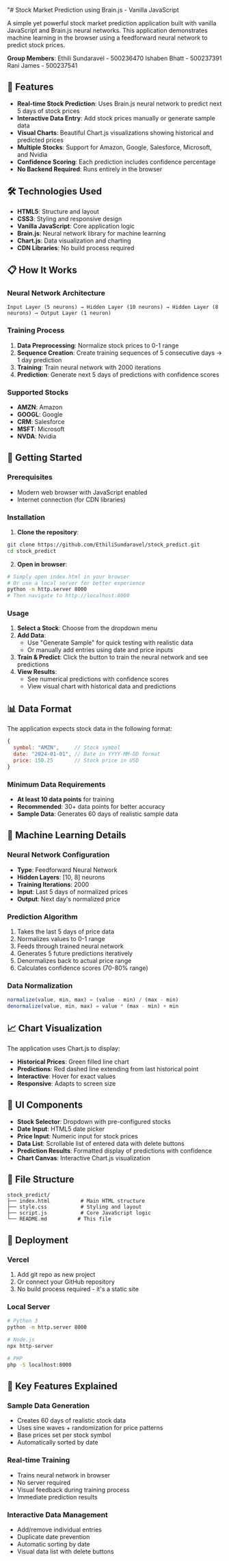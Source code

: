 "# Stock Market Prediction using Brain.js   - Vanilla JavaScript

A simple yet powerful stock market prediction application built with vanilla JavaScript and Brain.js neural networks. This application demonstrates machine learning in the browser using a feedforward neural network to predict stock prices.

**Group Members**: Ethili Sundaravel - 500236470
                   Ishaben Bhatt - 500237391
                   Rani James - 500237541

## 🚀 Features

- **Real-time Stock Prediction**: Uses Brain.js neural network to predict next 5 days of stock prices
- **Interactive Data Entry**: Add stock prices manually or generate sample data
- **Visual Charts**: Beautiful Chart.js visualizations showing historical and predicted prices
- **Multiple Stocks**: Support for Amazon, Google, Salesforce, Microsoft, and Nvidia
- **Confidence Scoring**: Each prediction includes confidence percentage
- **No Backend Required**: Runs entirely in the browser

## 🛠️ Technologies Used

- **HTML5**: Structure and layout
- **CSS3**: Styling and responsive design
- **Vanilla JavaScript**: Core application logic
- **Brain.js**: Neural network library for machine learning
- **Chart.js**: Data visualization and charting
- **CDN Libraries**: No build process required

## 📋 How It Works

### Neural Network Architecture
```
Input Layer (5 neurons) → Hidden Layer (10 neurons) → Hidden Layer (8 neurons) → Output Layer (1 neuron)
```

### Training Process
1. **Data Preprocessing**: Normalize stock prices to 0-1 range
2. **Sequence Creation**: Create training sequences of 5 consecutive days → 1 day prediction
3. **Training**: Train neural network with 2000 iterations
4. **Prediction**: Generate next 5 days of predictions with confidence scores

### Supported Stocks
- **AMZN**: Amazon
- **GOOGL**: Google
- **CRM**: Salesforce
- **MSFT**: Microsoft
- **NVDA**: Nvidia

## 🎯 Getting Started

### Prerequisites
- Modern web browser with JavaScript enabled
- Internet connection (for CDN libraries)

### Installation
1. **Clone the repository**:
```bash
git clone https://github.com/EthiliSundaravel/stock_predict.git
cd stock_predict
```

2. **Open in browser**:
```bash
# Simply open index.html in your browser
# Or use a local server for better experience
python -m http.server 8000
# Then navigate to http://localhost:8000
```

### Usage

1. **Select a Stock**: Choose from the dropdown menu
2. **Add Data**: 
   - Use "Generate Sample" for quick testing with realistic data
   - Or manually add entries using date and price inputs
3. **Train & Predict**: Click the button to train the neural network and see predictions
4. **View Results**: 
   - See numerical predictions with confidence scores
   - View visual chart with historical data and predictions

## 📊 Data Format

The application expects stock data in the following format:
```javascript
{
  symbol: "AMZN",     // Stock symbol
  date: "2024-01-01", // Date in YYYY-MM-DD format
  price: 150.25       // Stock price in USD
}
```

### Minimum Data Requirements
- **At least 10 data points** for training
- **Recommended**: 30+ data points for better accuracy
- **Sample Data**: Generates 60 days of realistic sample data

## 🧠 Machine Learning Details

### Neural Network Configuration
- **Type**: Feedforward Neural Network
- **Hidden Layers**: [10, 8] neurons
- **Training Iterations**: 2000
- **Input**: Last 5 days of normalized prices
- **Output**: Next day's normalized price

### Prediction Algorithm
1. Takes the last 5 days of price data
2. Normalizes values to 0-1 range
3. Feeds through trained neural network
4. Generates 5 future predictions iteratively
5. Denormalizes back to actual price range
6. Calculates confidence scores (70-80% range)

### Data Normalization
```javascript
normalize(value, min, max) = (value - min) / (max - min)
denormalize(value, min, max) = value * (max - min) + min
```

## 📈 Chart Visualization

The application uses Chart.js to display:
- **Historical Prices**: Green filled line chart
- **Predictions**: Red dashed line extending from last historical point
- **Interactive**: Hover for exact values
- **Responsive**: Adapts to screen size

## 🎨 UI Components

- **Stock Selector**: Dropdown with pre-configured stocks
- **Date Input**: HTML5 date picker
- **Price Input**: Numeric input for stock prices
- **Data List**: Scrollable list of entered data with delete buttons
- **Prediction Results**: Formatted display of predictions with confidence
- **Chart Canvas**: Interactive Chart.js visualization

## 🔧 File Structure

```
stock_predict/
├── index.html          # Main HTML structure
├── style.css           # Styling and layout
├── script.js           # Core JavaScript logic
└── README.md          # This file
```

## 🚀 Deployment
### Vercel
1. Add git repo as new project
2. Or connect your GitHub repository
3. No build process required - it's a static site

### Local Server
```bash
# Python 3
python -m http.server 8000

# Node.js
npx http-server

# PHP
php -S localhost:8000
```

## 🎯 Key Features Explained

### Sample Data Generation
- Creates 60 days of realistic stock data
- Uses sine waves + randomization for price patterns
- Base prices set per stock symbol
- Automatically sorted by date

### Real-time Training
- Trains neural network in browser
- No server required
- Visual feedback during training process
- Immediate prediction results

### Interactive Data Management
- Add/remove individual entries
- Duplicate date prevention
- Automatic sorting by date
- Visual data list with delete buttons
